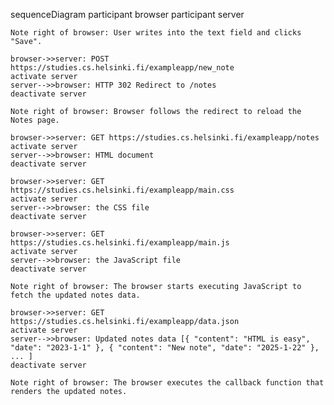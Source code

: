 sequenceDiagram
    participant browser
    participant server

    Note right of browser: User writes into the text field and clicks "Save".

    browser->>server: POST https://studies.cs.helsinki.fi/exampleapp/new_note
    activate server
    server-->>browser: HTTP 302 Redirect to /notes
    deactivate server

    Note right of browser: Browser follows the redirect to reload the Notes page.

    browser->>server: GET https://studies.cs.helsinki.fi/exampleapp/notes
    activate server
    server-->>browser: HTML document
    deactivate server

    browser->>server: GET https://studies.cs.helsinki.fi/exampleapp/main.css
    activate server
    server-->>browser: the CSS file
    deactivate server

    browser->>server: GET https://studies.cs.helsinki.fi/exampleapp/main.js
    activate server
    server-->>browser: the JavaScript file
    deactivate server

    Note right of browser: The browser starts executing JavaScript to fetch the updated notes data.

    browser->>server: GET https://studies.cs.helsinki.fi/exampleapp/data.json
    activate server
    server-->>browser: Updated notes data [{ "content": "HTML is easy", "date": "2023-1-1" }, { "content": "New note", "date": "2025-1-22" }, ... ]
    deactivate server

    Note right of browser: The browser executes the callback function that renders the updated notes.
